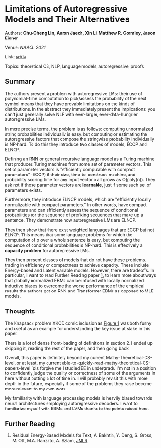 # Limitations of Autoregressive Models and Their Alternatives
Authors: **Chu-Cheng Lin, Aaron Jaech, Xin Li, Matthew R. Gormley, Jason Eisner**

Venue: *NAACL 2021*

Link: [arXiv](https://arxiv.org/abs/2010.11939v2)

Topics: theoretical CS, NLP, language models, autoregressive, proofs

## Summary

The authors present a problem with autoregressive LMs: their use of polynomial-time computation to pick/assess the probability of the next symbol means that they have provable limitations on the kinds of distributions. In the abstract they immediately present the implications: you can't just generally solve NLP with ever-larger, ever-data-hungrier autoregressive LMs.

In more precise terms, the problem is as follows: computing unnormalized string probabilities individually is easy, but computing or estimating the autoregressive factors that compose the stringwise probability individually is NP-hard. To do this they introduce two classes of models, ECCP and ELNCP.

Defining an RNN or general recursive language model as a Turing machine that produces Turing machines from some set of parameter vectors. This set of parameter vectors is "efficiently computable with compact parameters" (ECCP) if their size, time-to-construct-machine, and probability scoring time for any input vector x all grows as O(poly(n)). They ask not if those parameter vectors are **learnable**, just if some such set of parameters exists. 

Furthermore, they introduce ELNCP models, which are "efficiently locally normalizable with compact parameters." In other words, have compact parameters and can efficiently assess the sequence of conditional probabilities for the sequence of prefixing sequences that make up a sentence. They demonstrate how autoregressive LMs are ELNCP.

They then show that there exist weighted languages that are ECCP but not ELNCP. This means that some language problems for which the computation of p over a whole sentence is easy, but computing the sequence of conditional probabilities is NP-hard. This is effectively a **capacity problem** for autoregressive LMs.

They then present classes of models that do not have these problems, trading in efficiency or compactness to achieve capacity. These include Energy-based and Latent variable models. However, there are tradeoffs. In particular, I want to read Further Reading paper [1.](https://jmlr.org/papers/v22/20-326.html) to learn more about ways that globally normalized EBMs can be infused with locally normalized inductive biases to overcome the worse performance of the empirical results the authors got on RNN and Transformer EBMs as opposed to MLE models.

## Thoughts

The Knapsack problem XKCD comic inclusion as [Figure 1](https://xkcd.com/287/) was both funny and useful as an example for understanding the key issue at stake in this paper.

There is a lot of dense front-loading of definitions in section 2. I ended up skipping it, reading the rest of the paper, and then going back.

Overall, this paper is definitely beyond my current Mathy-Theoretical-CS-level, or at least, my current able-to-quickly-read-mathy-theoretical-CS-papers-level (pls forgive me I studied EE in undergrad). I'm not in a position to confidently judge the quality or correctness of some of the arguments in here without putting a lot of time in. I will probably revisit this with more depth in the future, especially if some of the problems they raise become more relevant to my own work.

My familiarity with language processing models is heavily biased towards neural architectures employing autoregressive decoders. I want to familiarize myself with EBMs and LVMs thanks to the points raised here.

## Further Reading

1. Residual Energy-Based Models for Text, A. Bakhtin, Y. Deng, S. Gross, M. Ott, M.A. Ranzato, A. Szlam, [JMLR](https://jmlr.org/papers/v22/20-326.html)